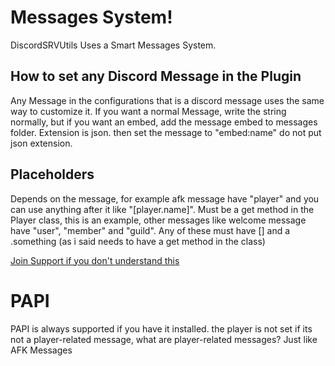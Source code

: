 # Messages System!

DiscordSRVUtils Uses a Smart Messages System. 

## How to set any Discord Message in the Plugin

Any Message in the configurations that is a discord message uses the same way to customize it. If you want a normal Message, write the string normally, but if you want an embed, add the message embed to messages folder. Extension is json. then set the message to "embed:name" do not put json extension.

## Placeholders

Depends on the message, for example afk message have "player" and you can use anything after it like "[player.name]". Must be a get method in the Player class, this is an example, other messages like welcome message have "user", "member" and "guild". Any of these must have [] and a .something (as i said needs to have a get method in the class)

[Join Support if you don't understand this](https://discordsrvutils.ml/support)

# PAPI

PAPI is always supported if you have it installed. the player is not set if its not a player-related message, what are player-related messages? Just like AFK Messages